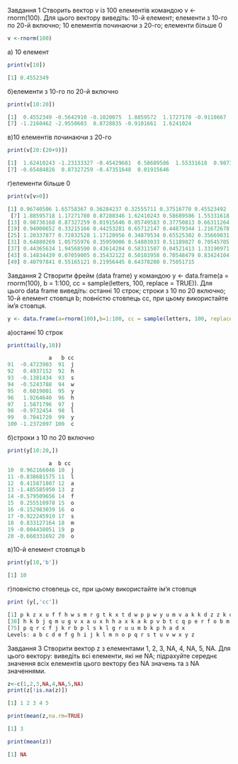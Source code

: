Завдання 1
Створить вектор v із 100 елементів командою v <- rnorm(100). Для цього
вектору виведіть: 10-й елемент; елементи з 10-го по 20-й включно; 10
елементів починаючи з 20-го; елементи більше 0
```R
v <-rnorm(100)
```
а) 10 елемент 
```R
print(v[10])
```
```R
[1] 0.4552349
```
б)елементи з 10-го по 20-й включно
```R
print(v[10:20])
```
```R 
[1]  0.4552349 -0.5642910 -0.1020075  1.8859572  1.1727178 -0.9110667
[7] -1.2160462 -2.9550603  0.8728835 -0.9101661  1.6241024
```
в)10 елементів починаючи з 20-го
```R
print(v[20:(20+9)])
```
```R
[1]  1.62410243 -1.23133327 -0.45429681  0.58689586  1.55331618  0.98736168
[7] -0.65484826  0.87327259 -0.47351648  0.01915646
```
г)елементи більше 0
```R
print(v[v>0])
```
```R
[1] 0.96740506 1.65758367 0.36284237 0.32555711 0.37516770 0.45523492
 [7] 1.88595718 1.17271780 0.87288346 1.62410243 0.58689586 1.55331618
[13] 0.98736168 0.87327259 0.01915646 0.05749583 0.37750813 0.66311264
[19] 0.94000652 0.33215166 0.44253281 0.65712147 0.44879344 1.21672678
[25] 1.20337877 0.72832528 1.17120956 0.34879534 0.65525302 0.35669031
[31] 0.64880269 1.05755976 0.35959006 0.54803033 0.51189827 0.70545705
[37] 0.44365634 1.94568590 0.43614204 0.58311507 0.04521413 1.33190971
[43] 0.14834439 0.07059005 0.35432122 0.50103958 0.70548479 0.83424104
[49] 0.40797841 0.55165121 0.21956445 0.64378280 0.75051715
```
Завдання 2
Створити фрейм (data frame) y командою y <- data.frame(a = rnorm(100), b
= 1:100, cc = sample(letters, 100, replace = TRUE)). Для цього data frame
виведіть: останні 10 строк; строки з 10 по 20 включно; 10-й елемент
стовпця b; повністю стовпець cc, при цьому використайте ім’я стовпця.
```R
y <- data.frame(a=rnorm(100),b=1:100, cc = sample(letters, 100, replace = TRUE))
```
а)останні 10 строк
```R
print(tail(y,10))
```
```R
             a   b cc
91  -0.4723903  91  j
92   0.4937152  92  h
93  -0.1381434  93  s
94  -0.5243788  94  w
95   0.6019001  95  y
96   1.9264640  96  h
97   1.5871796  97  j
98  -0.9732454  98  l
99   0.7041720  99  y
100 -1.2372097 100  c
```
б)строки з 10 по 20 включно
```R
print(y[10:20,])
```
```R
             a  b cc
10  0.962166046 10  j
11 -0.838681575 11  l
12  0.415871807 12  a
13 -1.485585950 13  z
14 -0.579509656 14  f
15  0.255510978 15  o
16 -0.152983039 16  o
17 -0.922245919 17  s
18  0.833127164 18  m
19 -0.004438051 19  p
20 -0.660331692 20  o
```
в)10-й елемент стовпця b
``` R
print(y[10,'b'])
```
```R
[1] 10
```
г)повністю стовпець cc, при цьому використайте ім’я стовпця
``` R
print (y[,'cc'])
```
```R
[1] p k z x u f f h w s m r g t k x t d w p p w y u m v a k k d z z k o b c z
[38] h k b j q m u g v x a u x h h a x k a k p v b t c q p e r f o b m f y n i
[75] p q r c f j k r b p l s k l g r u u m b k p h a d x
Levels: a b c d e f g h i j k l m n o p q r s t u v w x y z
```
Завдання 3 
Створити вектор z з елементами 1, 2, 3, NA, 4, NA, 5, NA. 
Для цього вектору: виведіть всі елементи, які не NA; підрахуйте середнє значення всіх елементів цього вектору без NA значень та з NA значеннями.
```R
z<-c(1,2,3,NA,4,NA,5,NA)
print(z[!is.na(z)])
```
```R 
[1] 1 2 3 4 5
```
```R
print(mean(z,na.rm=TRUE)
```
```R
[1] 3
```
```R 
print(mean(z))
```
```R
[1] NA

 
